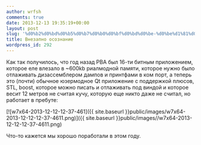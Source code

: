 ```yaml
---
author: wrfsh
comments: true
date: 2013-12-13 19:35:19+00:00
layout: post
slug: '%d0%b2%d0%bd%d0%b5%d0%b7%d0%b0%d0%bf%d0%bd%d0%be-%d0%be%d1%81%d0%be%d0%b7%d0%bd%d0%b0%d0%bd%d0%b8%d0%b5'
title: Внезапно осознание
wordpress_id: 292
---
```


Как так получилось, что год назад PBA был 16-ти битным приложением, которое еле влезало в ~600kb риалмодной памяти, которое нужно было отлаживать дизассемблером дампов и принтфами в ком порт, а теперь это (почти) обычное юзермодное Qt приложение с поддержкой плюсов, STL, boost, которое можно писать и отлаживать под виндой и которое весит 12 метров не считая кучу, которую еще никто даже не считал, но работает в пребуте:

[![w7x64-2013-12-12-12-37-461]({{ site.baseurl }}public/images/w7x64-2013-12-12-12-37-4611.png)]({{ site.baseurl }}public/images//w7x64-2013-12-12-12-37-4611.png)

Что-то кажется мы хорошо поработали в этом году.
